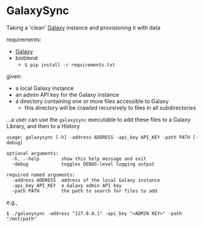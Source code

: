 # GalaxySync
Taking a 'clean' [Galaxy](https://galaxyproject.org/) instance and provisioning it with data

requirements:
- [Galaxy](https://github.com/galaxyproject/galaxy)
- bioblend
  - `$ pip install -r requirements.txt`

given:
- a local Galaxy instance
- an admin API key for the Galaxy instance
- a directory containing one or more files accessible to Galaxy
  - this directory will be crawled recursively to files in all subdirectories

...a user can use the `galaxysync` executable to add these files to a Galaxy Library, and then to a History

```
usage: galaxysync [-h] -address ADDRESS -api_key API_KEY -path PATH [-debug]

optional arguments:
  -h, --help        show this help message and exit
  -debug            toggles DEBUG-level logging output

required named arguments:
  -address ADDRESS  address of the local Galaxy instance
  -api_key API_KEY  a Galaxy admin API key
  -path PATH        the path to search for files to add
```

e.g.,
```
$ ./galaxysync -address "127.0.0.1" -api_key "<ADMIN KEY>" -path "/mnt/path"
```